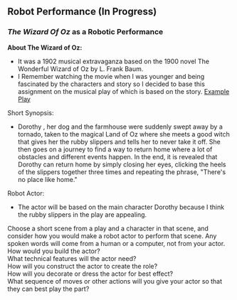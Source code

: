 ## Robot Performance **(In Progress)**

### *The Wizard Of Oz* as a Robotic Performance

**About The Wizard of Oz:**
- It was a 1902 musical extravaganza based on the 1900 novel The Wonderful Wizard of Oz by L. Frank Baum.
- I Remember watching the movie when I was younger and being fascinated by the characters and story so I decided to base this assignment on the musical play of which is based on the story.
[Example Play](https://youtu.be/k3B1GCpxzyk)

Short Synopsis:
- Dorothy , her dog and the farmhouse were suddenly swept away by a tornado, taken to the magical Land of Oz where she meets a good witch that gives her the rubby slippers and tells her to never take it off. She then goes on a journey to find a way to return home where a lot of obstacles and different events happen. In the end, it is revealed that Dorothy can return home by simply closing her eyes, clicking the heels of the slippers together three times and repeating the phrase, "There's no place like home."



Robot Actor:
- The actor will be based on the main character Dorothy because I think the rubby slippers in the play are appealing.


Choose a short scene from a play and a character in that scene, and consider how you would make a robot actor to perform that scene. Any spoken words will come from a human or a computer, not from your actor.   
How would you build the actor?    
What technical features will the actor need?    
How will you construct the actor to create the role?    
How will you decorate or dress the actor for best effect?    
What sequence of moves or other actions will you give your actor so that they can best play the part?    
